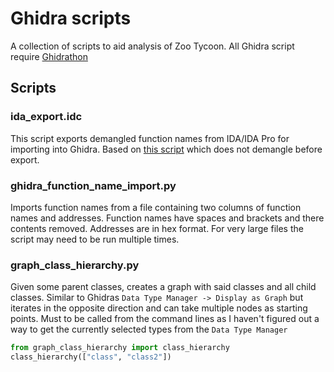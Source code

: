 # Ghidra scripts

A collection of scripts to aid analysis of Zoo Tycoon. All Ghidra script require [Ghidrathon](https://github.com/mandiant/Ghidrathon)

## Scripts

### ida_export.idc
This script exports demangled function names from IDA/IDA Pro for importing into Ghidra. Based on [this script](https://gist.github.com/hax0kartik/e358ce447a4537bcef534aa8de84817c) which does not demangle before export.

### ghidra_function_name_import.py
Imports function names from a file containing two columns of function names and addresses. Function names have spaces and brackets and there contents removed. Addresses are in hex format. For very large files the script may need to be run multiple times.

### graph_class_hierarchy.py
Given some parent classes, creates a graph with said classes and all child classes. Similar to Ghidras `Data Type Manager -> Display as Graph` but iterates in the opposite direction and can take multiple nodes as starting points. 
Must to be called from the command lines as I haven't figured out a way to get the currently selected types from the `Data Type Manager`

```python
from graph_class_hierarchy import class_hierarchy
class_hierarchy(["class", "class2"])
```